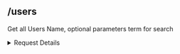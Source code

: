 ## /users

Get all Users Name, optional parameters term for search

<details> 
    <summary>Request Details</summary>

**URL** : `/users`

**Method** : `GET`

**Auth required** : YES

**Permissions required** : Admin

**Data constraints** : `{?term => String }`

### Success Responses

**Code** : `200 OK`

**Content** : 
```json
[
  {
    "value": "xxxxxxx xxxxxxx",
    "id": 1
  }
]
```
</details> 
